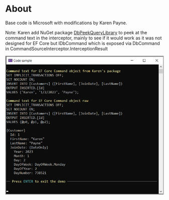 ﻿# About

Base code is Microsoft with modifications by Karen Payne.

Note: Karen add NuGet package [DbPeekQueryLibrary](https://www.nuget.org/packages/DbPeekQueryLibrary/#readme-body-tab) to peek at the command text in the interceptor, mainly to see if it would work as it was not designed for EF Core but IDbCommand which is exposed via DbCommand in CommandSourceInterceptor.InterceptionResult

![Interceptor](assets/interceptor.png)